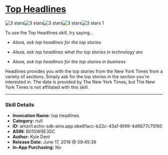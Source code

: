 # [Top Headlines](http://alexa.amazon.com/#skills/amzn1.echo-sdk-ams.app.ebe81acc-b22c-43a1-8f49-4d6677c75f60)
![3 stars](../../images/ic_star_black_18dp_1x.png)![3 stars](../../images/ic_star_black_18dp_1x.png)![3 stars](../../images/ic_star_black_18dp_1x.png)![3 stars](../../images/ic_star_border_black_18dp_1x.png)![3 stars](../../images/ic_star_border_black_18dp_1x.png) 1

To use the Top Headlines skill, try saying...

* *Alexa, ask top headlines for the top stories*

* *Alexa, ask top headlines what the top stories in technology are*

* *Alexa, ask top headlines for the top stories in business*

Headlines provides you with the top stories from the New York Times from a variety of sections. Simply ask for the top stories in the section you're interested in. The data is provided by The New York Times, but The New York Times is not affiliated with this skill.

***

### Skill Details

* **Invocation Name:** top headlines
* **Category:** null
* **ID:** amzn1.echo-sdk-ams.app.ebe81acc-b22c-43a1-8f49-4d6677c75f60
* **ASIN:** B01GW9E3SC
* **Author:** Kyle Dent
* **Release Date:** June 17, 2016 @ 09:45:39
* **In-App Purchasing:** No
